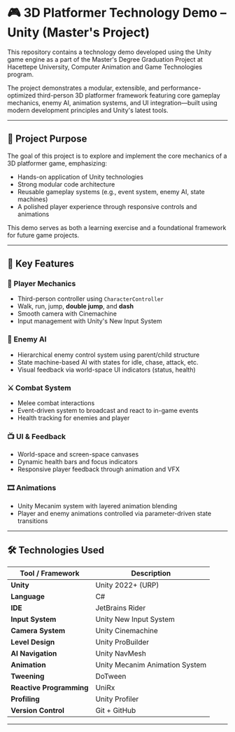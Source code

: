 # 🎮 3D Platformer Technology Demo – Unity (Master's Project)

This repository contains a technology demo developed using the Unity game engine as a part of the Master's Degree Graduation Project at Hacettepe University, Computer Animation and Game Technologies program.

The project demonstrates a modular, extensible, and performance-optimized third-person 3D platformer framework featuring core gameplay mechanics, enemy AI, animation systems, and UI integration—built using modern development principles and Unity's latest tools.

---

## 🧠 Project Purpose

The goal of this project is to explore and implement the core mechanics of a 3D platformer game, emphasizing:
- Hands-on application of Unity technologies
- Strong modular code architecture
- Reusable gameplay systems (e.g., event system, enemy AI, state machines)
- A polished player experience through responsive controls and animations

This demo serves as both a learning exercise and a foundational framework for future game projects.

---

## 🔑 Key Features

### 🧍 Player Mechanics
- Third-person controller using `CharacterController`
- Walk, run, jump, **double jump**, and **dash**
- Smooth camera with Cinemachine
- Input management with Unity's New Input System

### 🤖 Enemy AI
- Hierarchical enemy control system using parent/child structure
- State machine-based AI with states for idle, chase, attack, etc.
- Visual feedback via world-space UI indicators (status, health)

### ⚔️ Combat System
- Melee combat interactions
- Event-driven system to broadcast and react to in-game events
- Health tracking for enemies and player

### 📺 UI & Feedback
- World-space and screen-space canvases
- Dynamic health bars and focus indicators
- Responsive player feedback through animation and VFX

### 🎞️ Animations
- Unity Mecanim system with layered animation blending
- Player and enemy animations controlled via parameter-driven state transitions

---

## 🛠️ Technologies Used

| Tool / Framework         | Description                                     |
|--------------------------|-------------------------------------------------|
| **Unity**                | Unity 2022+ (URP)                               |
| **Language**             | C#                                              |
| **IDE**                  | JetBrains Rider                                 |
| **Input System**         | Unity New Input System                          |
| **Camera System**        | Unity Cinemachine                               |
| **Level Design**         | Unity ProBuilder                                |
| **AI Navigation**        | Unity NavMesh                                   |
| **Animation**            | Unity Mecanim Animation System                  |
| **Tweening**             | DoTween                                         |
| **Reactive Programming** | UniRx                                           |
| **Profiling**            | Unity Profiler                                  |
| **Version Control**      | Git + GitHub                                    |

---
